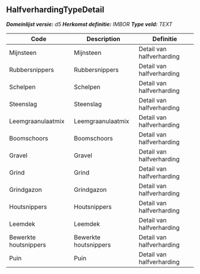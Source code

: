 ﻿## HalfverhardingTypeDetail

*__Domeinlijst versie:__ d5*
*__Herkomst definitie:__ IMBOR*
*__Type veld:__ TEXT*

|__Code__ |__Description__ |__Definitie__	|
|	---	|	---	|   ---	| 
| Mijnsteen | Mijnsteen | Detail van halfverharding |
| Rubbersnippers | Rubbersnippers | Detail van halfverharding |
| Schelpen | Schelpen | Detail van halfverharding |
| Steenslag | Steenslag | Detail van halfverharding |
| Leemgraanulaatmix | Leemgraanulaatmix | Detail van halfverharding |
| Boomschoors | Boomschoors | Detail van halfverharding |
| Gravel | Gravel | Detail van halfverharding |
| Grind | Grind | Detail van halfverharding |
| Grindgazon | Grindgazon | Detail van halfverharding |
| Houtsnippers | Houtsnippers | Detail van halfverharding |
| Leemdek | Leemdek | Detail van halfverharding |
| Bewerkte houtsnippers | Bewerkte houtsnippers | Detail van halfverharding |
| Puin | Puin | Detail van halfverharding |
